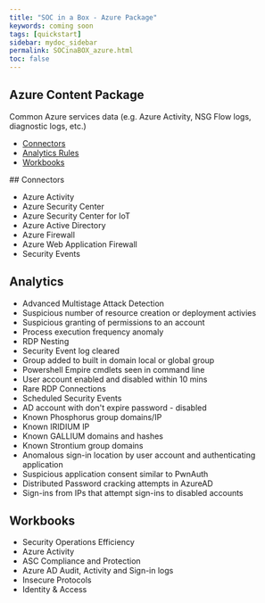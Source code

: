 ```yaml
---
title: "SOC in a Box - Azure Package"
keywords: coming soon
tags: [quickstart]
sidebar: mydoc_sidebar
permalink: SOCinaBOX_azure.html
toc: false
---
```


## Azure Content Package

Common Azure services data (e.g. Azure Activity, NSG Flow logs, diagnostic logs, etc.)

<ul id="profileTabs" class="nav nav-tabs">
    <li class="active"><a class="noCrossRef" href="#connectors" data-toggle="tab">Connectors</a></li>
    <li><a class="noCrossRef" href="#analyticsrules" data-toggle="tab">Analytics Rules</a></li>
    <li><a class="noCrossRef" href="#workbooks" data-toggle="tab">Workbooks</a></li>
</ul>
  <div class="tab-content">
<div role="tabpanel" class="tab-pane active" id="connectors" markdown="1">
## Connectors

* Azure Activity
* Azure Security Center
* Azure Security Center for IoT
* Azure Active Directory
* Azure Firewall
* Azure Web Application Firewall
* Security Events

</div>

<div role="tabpanel" class="tab-pane" id="analyticsrules">
    <h2>Analytics </h2>
<ul>
<li> Advanced Multistage Attack Detection</li>
<li> Suspicious number of resource creation or deployment activies</li>
<li> Suspicious granting of permissions to an account</li>
<li> Process execution frequency anomaly</li>
<li> RDP Nesting</li>
<li> Security Event log cleared</li>
<li> Group added to built in domain local or global group</li>
<li> Powershell Empire cmdlets seen in command line</li>
<li> User account enabled and disabled within 10 mins</li>
<li> Rare RDP Connections</li>
<li> Scheduled Security Events</li>
<li> AD account with don't expire password - disabled</li>
<li> Known Phosphorus group domains/IP</li>
<li> Known IRIDIUM IP</li>
<li> Known GALLIUM domains and hashes</li>
<li> Known Strontium group domains</li>
<li> Anomalous sign-in location by user account and authenticating application</li>
<li> Suspicious application consent similar to PwnAuth</li>
<li> Distributed Password cracking attempts in AzureAD</li>
<li> Sign-ins from IPs that attempt sign-ins to disabled accounts</li>
    </ul>
</div>

<div role="tabpanel" class="tab-pane" id="workbooks">
    <h2>Workbooks</h2>
<ul>
<li> Security Operations Efficiency</li>
<li> Azure Activity</li>
<li> ASC Compliance and Protection</li>
<li> Azure AD Audit, Activity and Sign-in logs</li>
<li> Insecure Protocols</li>
<li> Identity & Access</li>
</ul>
</div>
</div>


